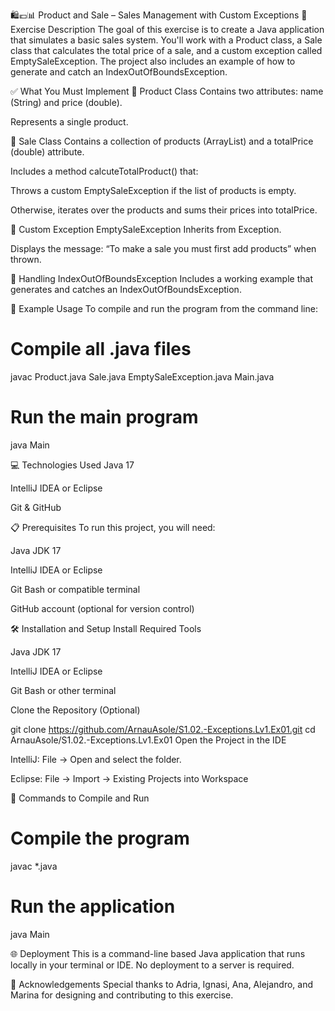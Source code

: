 🛍💶📊 Product and Sale – Sales Management with Custom Exceptions
📄 Exercise Description
The goal of this exercise is to create a Java application that simulates a basic sales system. You'll work with a Product class, a Sale class that calculates the total price of a sale, and a custom exception called EmptySaleException. The project also includes an example of how to generate and catch an IndexOutOfBoundsException.

✅ What You Must Implement
🔹 Product Class
Contains two attributes: name (String) and price (double).

Represents a single product.

🔹 Sale Class
Contains a collection of products (ArrayList<Product>) and a totalPrice (double) attribute.

Includes a method calcuteTotalProduct() that:

Throws a custom EmptySaleException if the list of products is empty.

Otherwise, iterates over the products and sums their prices into totalPrice.

🔹 Custom Exception EmptySaleException
Inherits from Exception.

Displays the message: “To make a sale you must first add products” when thrown.

🔹 Handling IndexOutOfBoundsException
Includes a working example that generates and catches an IndexOutOfBoundsException.

📝 Example Usage
To compile and run the program from the command line:

# Compile all .java files
javac Product.java Sale.java EmptySaleException.java Main.java

# Run the main program
java Main

💻 Technologies Used
Java 17

IntelliJ IDEA or Eclipse

Git & GitHub

📋 Prerequisites
To run this project, you will need:

Java JDK 17

IntelliJ IDEA or Eclipse

Git Bash or compatible terminal

GitHub account (optional for version control)

🛠️ Installation and Setup
Install Required Tools

Java JDK 17

IntelliJ IDEA or Eclipse

Git Bash or other terminal

Clone the Repository (Optional)

git clone https://github.com/ArnauAsole/S1.02.-Exceptions.Lv1.Ex01.git
cd ArnauAsole/S1.02.-Exceptions.Lv1.Ex01
Open the Project in the IDE

IntelliJ: File → Open and select the folder.

Eclipse: File → Import → Existing Projects into Workspace

📜 Commands to Compile and Run

# Compile the program
javac *.java

# Run the application
java Main

🌐 Deployment
This is a command-line based Java application that runs locally in your terminal or IDE. No deployment to a server is required.

🤝 Acknowledgements
Special thanks to Adria, Ignasi, Ana, Alejandro, and Marina for designing and contributing to this exercise.

